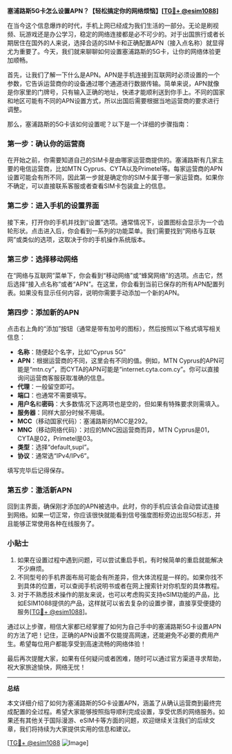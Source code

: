 **塞浦路斯5G卡怎么设置APN？【轻松搞定你的网络烦恼】[[TG💪+ @esim1088](https://t.me/s/esim1088)]**

在当今这个信息爆炸的时代，手机上网已经成为我们生活的一部分。无论是刷视频、玩游戏还是办公学习，稳定的网络连接都是必不可少的。对于出国旅行或者长期居住在国外的人来说，选择合适的SIM卡和正确配置APN（接入点名称）就显得尤为重要了。今天，我们就来聊聊如何设置塞浦路斯的5G卡，让你的网络体验更加顺畅。

首先，让我们了解一下什么是APN。APN是手机连接到互联网时必须设置的一个参数，它告诉运营商你的设备通过哪个通道进行数据传输。简单来说，APN就像是你家里的门牌号，只有输入正确的地址，快递才能顺利送到你手上。不同的国家和地区可能有不同的APN设置方式，所以出国后需要根据当地运营商的要求进行调整。

那么，塞浦路斯的5G卡该如何设置呢？以下是一个详细的步骤指南：

### 第一步：确认你的运营商

在开始之前，你需要知道自己的SIM卡是由哪家运营商提供的。塞浦路斯有几家主要的电信运营商，比如MTN Cyprus、CYTA以及Primetel等。每家运营商的APN设置可能会有所不同，因此第一步就是确定你的SIM卡属于哪一家运营商。如果你不确定，可以直接联系客服或者查看SIM卡包装盒上的信息。

### 第二步：进入手机的设置界面

接下来，打开你的手机并找到“设置”选项。通常情况下，设置图标会显示为一个齿轮形状。点击进入后，你会看到一系列的功能菜单。我们需要找到“网络与互联网”或类似的选项，这取决于你的手机操作系统版本。

### 第三步：选择移动网络

在“网络与互联网”菜单下，你会看到“移动网络”或“蜂窝网络”的选项。点击它，然后选择“接入点名称”或者“APN”。在这里，你会看到当前已保存的所有APN配置列表。如果没有显示任何内容，说明你需要手动添加一个新的APN。

### 第四步：添加新的APN

点击右上角的“添加”按钮（通常是带有加号的图标），然后按照以下格式填写相关信息：

- **名称**：随便起个名字，比如“Cyprus 5G”
- **APN**：根据运营商的不同，这里会有不同的值。例如，MTN Cyprus的APN可能是“mtn.cy”，而CYTA的APN可能是“internet.cyta.com.cy”。你可以直接询问运营商客服获取准确的信息。
- **代理**：一般留空即可。
- **端口**：也通常不需要填写。
- **用户名**和**密码**：大多数情况下这两项也是空的，但如果有特殊要求则需填入。
- **服务器**：同样大部分时候不用填。
- **MCC**（移动国家代码）：塞浦路斯的MCC是292。
- **MNC**（移动网络代码）：对应的MNC因运营商而异，MTN Cyprus是01，CYTA是02，Primetel是03。
- **类型**：选择“default,supl”。
- **协议**：通常选“IPv4/IPv6”。

填写完毕后记得保存。

### 第五步：激活新APN

回到主界面，确保刚才添加的APN被选中。此时，你的手机应该会自动尝试连接到网络。如果一切正常，你应该很快就能看到信号强度图标旁边出现5G标志，并且能够正常使用各种在线服务了。

### 小贴士

1. 如果在设置过程中遇到问题，可以尝试重启手机，有时候简单的重启就能解决不少麻烦。
2. 不同型号的手机界面布局可能会有所差异，但大体流程是一样的。如果你找不到具体的位置，可以查阅手机说明书或者在网上搜索针对你机型的具体教程。
3. 对于不熟悉技术操作的朋友来说，也可以考虑购买支持eSIM功能的产品，比如ESIM1088提供的产品，这样就可以省去复杂的设置步骤，直接享受便捷的服务[[TG💪+ @esim1088](https://t.me/s/esim1088)]。

通过以上步骤，相信大家都已经掌握了如何为自己手中的塞浦路斯5G卡设置APN的方法了吧！记住，正确的APN设置不仅能提高网速，还能避免不必要的费用产生。希望每位用户都能享受到高速流畅的网络体验！

最后再次提醒大家，如果有任何疑问或者困难，随时可以通过官方渠道寻求帮助，祝大家旅途愉快，网络无忧！

---

**总结**

本文详细介绍了如何为塞浦路斯的5G卡设置APN，涵盖了从确认运营商到最终完成配置的全过程。希望大家能够按照指导顺利完成设置，享受优质的网络服务。如果还有其他关于国际漫游、eSIM卡等方面的问题，欢迎继续关注我们的后续文章，我们将持续为大家提供实用的信息和建议。

[[TG💪+ @esim1088](https://t.me/s/esim1088) ![Image](https://i.postimg.cc/4NQfJmqS/Snipaste-2025-05-13-00-14-12.png)]
